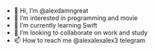 - 👋 Hi, I’m @alexdamngreat
- 👀 I’m interested in programming and movie
- 🌱 I’m currently learning Swift
- 💞️ I’m looking to collaborate on work and study
- 📫 How to reach me @alexalexalex3 telegram

<!---
alexdamngreat/alexdamngreat is a ✨ special ✨ repository because its `README.md` (this file) appears on your GitHub profile.
You can click the Preview link to take a look at your changes.
--->
